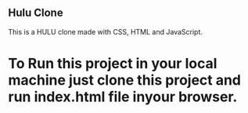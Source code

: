 ## Hulu Clone

This is a HULU clone made with CSS, HTML and JavaScript.

# To Run this project in your local machine just clone this project and run index.html file inyour browser.